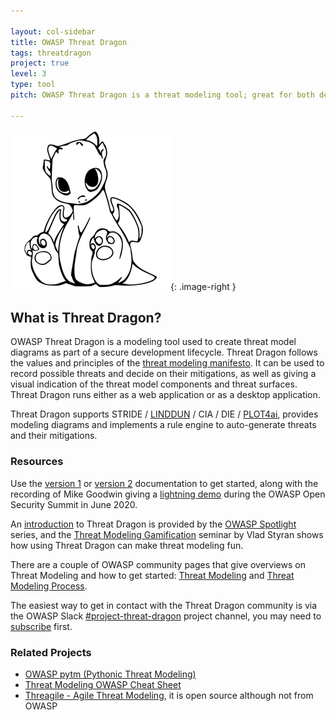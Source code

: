 ```yaml
---

layout: col-sidebar
title: OWASP Threat Dragon
tags: threatdragon
project: true
level: 3
type: tool
pitch: OWASP Threat Dragon is a threat modeling tool; great for both developers and defenders alike. Use on your desktop or as a web application.

---
```


<style type="text/css">
.image-right {
  display: block;
  margin-left: auto;
  margin-right: auto;
  float: right;
}
</style>

![cupcake logo](/assets/images/cupcake-256x256.png){: .image-right }

## What is Threat Dragon?

OWASP Threat Dragon is a modeling tool used to create threat model diagrams as part of a secure development lifecycle.
Threat Dragon follows the values and principles of the [threat modeling manifesto][manifesto].
It can be used to record possible threats and decide on their mitigations, as well as giving a visual indication
of the threat model components and threat surfaces.
Threat Dragon runs either as a web application or as a desktop application.

Threat Dragon supports STRIDE / [LINDDUN](https://www.linddun.org/) / CIA / DIE / [PLOT4ai](https://plot4.ai/),
provides modeling diagrams and implements a rule engine to auto-generate threats and their mitigations.

### Resources

Use the [version 1][docs-1] or [version 2][docs-2] documentation to get started,
along with the recording of Mike Goodwin giving a [lightning demo][demo]
during the OWASP Open Security Summit in June 2020.

An [introduction](https://www.youtube.com/watch?v=hUOAoc6QGJo) to Threat Dragon is provided by
the [OWASP Spotlight](https://www.youtube.com/playlist?list=PLUKo5k_oSrfOTl27gUmk2o-NBKvkTGw0T) series,
and the [Threat Modeling Gamification](https://www.youtube.com/watch?v=u2tmLrwv-nc) seminar by Vlad Styran
shows how using Threat Dragon can make threat modeling fun.

There are a couple of OWASP community pages that give overviews on Threat Modeling and how to get started:
[Threat Modeling](https://owasp.org/www-community/Threat_Modeling)
and [Threat Modeling Process](https://owasp.org/www-community/Threat_Modeling_Process).

The easiest way to get in contact with the Threat Dragon community is via the OWASP Slack
[#project-threat-dragon](https://owasp.slack.com/messages/CURE8PQ68) project channel,
you may need to [subscribe](https://owasp.org/slack/invite) first.

### Related Projects

* [OWASP pytm (Pythonic Threat Modeling)](https://owasp.org/www-project-pytm/)
* [Threat Modeling OWASP Cheat Sheet](https://cheatsheetseries.owasp.org/cheatsheets/Threat_Modeling_Cheat_Sheet.html)
* [Threagile - Agile Threat Modeling](https://threagile.io), it is open source although not from OWASP

[demo]: https://youtu.be/n6JGcZGFq5o
[docs-1]: https://owasp.org/www-project-threat-dragon/docs-1/
[docs-2]: https://owasp.org/www-project-threat-dragon/docs-2/
[manifesto]: https://www.threatmodelingmanifesto.org/
